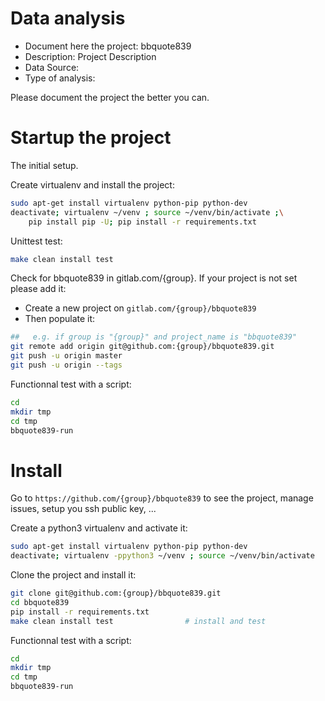 # Data analysis
- Document here the project: bbquote839
- Description: Project Description
- Data Source:
- Type of analysis:

Please document the project the better you can.

# Startup the project

The initial setup.

Create virtualenv and install the project:
```bash
sudo apt-get install virtualenv python-pip python-dev
deactivate; virtualenv ~/venv ; source ~/venv/bin/activate ;\
    pip install pip -U; pip install -r requirements.txt
```

Unittest test:
```bash
make clean install test
```

Check for bbquote839 in gitlab.com/{group}.
If your project is not set please add it:

- Create a new project on `gitlab.com/{group}/bbquote839`
- Then populate it:

```bash
##   e.g. if group is "{group}" and project_name is "bbquote839"
git remote add origin git@github.com:{group}/bbquote839.git
git push -u origin master
git push -u origin --tags
```

Functionnal test with a script:

```bash
cd
mkdir tmp
cd tmp
bbquote839-run
```

# Install

Go to `https://github.com/{group}/bbquote839` to see the project, manage issues,
setup you ssh public key, ...

Create a python3 virtualenv and activate it:

```bash
sudo apt-get install virtualenv python-pip python-dev
deactivate; virtualenv -ppython3 ~/venv ; source ~/venv/bin/activate
```

Clone the project and install it:

```bash
git clone git@github.com:{group}/bbquote839.git
cd bbquote839
pip install -r requirements.txt
make clean install test                # install and test
```
Functionnal test with a script:

```bash
cd
mkdir tmp
cd tmp
bbquote839-run
```
